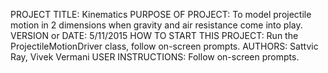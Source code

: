 PROJECT TITLE: Kinematics
PURPOSE OF PROJECT: To model projectile motion in 2 dimensions when gravity and air resistance come into play.
VERSION or DATE: 5/11/2015
HOW TO START THIS PROJECT: Run the ProjectileMotionDriver class, follow on-screen prompts.
AUTHORS: Sattvic Ray, Vivek Vermani
USER INSTRUCTIONS: Follow on-screen prompts.
